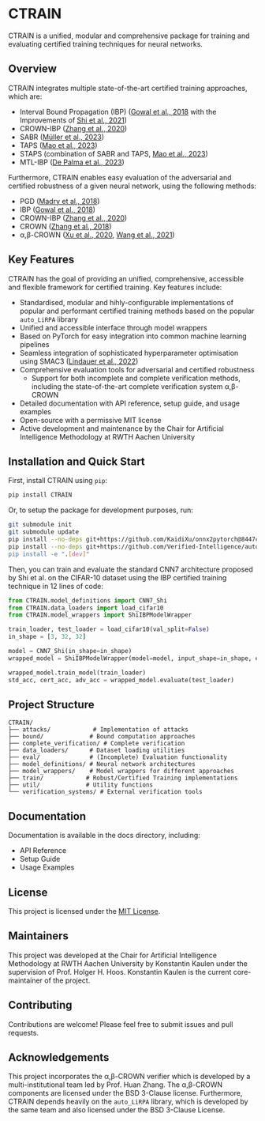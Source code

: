 # CTRAIN

CTRAIN is a unified, modular and comprehensive package for training and evaluating certified training techniques for neural networks.

## Overview

CTRAIN integrates multiple state-of-the-art certified training approaches, which are:

- Interval Bound Propagation (IBP) ([Gowal et al., 2018](https://arxiv.org/abs/1810.12715) with the Improvements of [Shi et al., 2021](https://arxiv.org/abs/2102.06700))
- CROWN-IBP ([Zhang et al., 2020](https://arxiv.org/abs/1906.06316))
- SABR ([Müller et al., 2023](https://arxiv.org/pdf/2210.04871))
- TAPS ([Mao et al., 2023](https://proceedings.neurips.cc/paper_files/paper/2023/file/e8b0c97b34fdaf58b2f48f8cca85e76a-Paper-Conference.pdf))
- STAPS (combination of SABR and TAPS, [Mao et al., 2023](https://proceedings.neurips.cc/paper_files/paper/2023/file/e8b0c97b34fdaf58b2f48f8cca85e76a-Paper-Conference.pdf))
- MTL-IBP ([De Palma et al., 2023](https://arxiv.org/pdf/2305.13991))

Furthermore, CTRAIN enables easy evaluation of the adversarial and certified robustness of a given neural network, using the following methods:

- PGD ([Madry et al., 2018](https://arxiv.org/abs/1706.06083))
- IBP ([Gowal et al., 2018](https://arxiv.org/abs/1810.12715))
- CROWN-IBP ([Zhang et al., 2020](https://arxiv.org/abs/1906.06316))
- CROWN ([Zhang et al., 2018](https://arxiv.org/abs/1811.00866))
- α,β-CROWN ([Xu et al., 2020](https://arxiv.org/pdf/2011.13824), [Wang et al., 2021](https://arxiv.org/abs/2103.06624))

## Key Features
CTRAIN has the goal of providing an unified, comprehensive, accessible and flexible framework for certified training. Key features include:

- Standardised, modular and hihly-configurable implementations of popular and performant certified training methods based on the popular `auto_LiRPA` library
- Unified and accessible interface through model wrappers
- Based on PyTorch for easy integration into common machine learning pipelines
- Seamless integration of sophisticated hyperparameter optimisation using SMAC3 ([Lindauer et al., 2022](https://www.jmlr.org/papers/volume23/21-0888/21-0888.pdf))
- Comprehensive evaluation tools for adversarial and certified robustness
  - Support for both incomplete and complete verification methods, including the state-of-the-art complete verification system α,β-CROWN
- Detailed documentation with API reference, setup guide, and usage examples
- Open-source with a permissive MIT license
- Active development and maintenance by the Chair for Artificial Intelligence Methodology at RWTH Aachen University

## Installation and Quick Start
First, install CTRAIN using `pip`:
```sh
pip install CTRAIN
```
Or, to setup the package for development purposes, run:
```sh
git submodule init
git submodule update
pip install --no-deps git+https://github.com/KaidiXu/onnx2pytorch@8447c42c3192dad383e5598edc74dddac5706ee2
pip install --no-deps git+https://github.com/Verified-Intelligence/auto_LiRPA.git@cf0169ce6bfb4fddd82cfff5c259c162a23ad03c"
pip install -e ".[dev]"
```
Then, you can train and evaluate the standard CNN7 architecture proposed by Shi et al. on the CIFAR-10 dataset using the IBP certified training technique in 12 lines of code:
```python
from CTRAIN.model_definitions import CNN7_Shi
from CTRAIN.data_loaders import load_cifar10
from CTRAIN.model_wrappers import ShiIBPModelWrapper

train_loader, test_loader = load_cifar10(val_split=False)
in_shape = [3, 32, 32]

model = CNN7_Shi(in_shape=in_shape)
wrapped_model = ShiIBPModelWrapper(model=model, input_shape=in_shape, eps=2/255, num_epochs=160)

wrapped_model.train_model(train_loader)
std_acc, cert_acc, adv_acc = wrapped_model.evaluate(test_loader)
```
## Project Structure

```
CTRAIN/
├── attacks/            # Implementation of attacks
├── bound/             # Bound computation approaches
├── complete_verification/ # Complete verification
├── data_loaders/      # Dataset loading utilities  
├── eval/              # (Incomplete) Evaluation functionality
├── model_definitions/ # Neural network architectures
├── model_wrappers/    # Model wrappers for different approaches
├── train/            # Robust/Certified Training implementations
├── util/             # Utility functions
└── verification_systems/ # External verification tools
```

## Documentation

Documentation is available in the docs directory, including:

- API Reference
- Setup Guide
- Usage Examples

## License

This project is licensed under the [MIT License](LICENSE).

## Maintainers
This project was developed at the Chair for Artificial Intelligence Methodology at RWTH Aachen University by Konstantin Kaulen under the supervision of Prof. Holger H. Hoos.
Konstantin Kaulen is the current core-maintainer of the project.

## Contributing

Contributions are welcome! Please feel free to submit issues and pull requests.

## Acknowledgements

This project incorporates the α,β-CROWN verifier which is developed by a multi-institutional team led by Prof. Huan Zhang. The α,β-CROWN components are licensed under the BSD 3-Clause license.
Furthermore, CTRAIN depends heavily on the `auto_LiRPA` library, which is developed by the same team and also licensed under the BSD 3-Clause License.